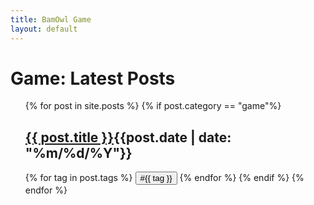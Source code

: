 ```yaml
---
title: BamOwl Game
layout: default
---
```

<link rel="stylesheet" href="/assets/css/category.css">

<h1>Game: Latest Posts</h1>

<ul style="list-style:none;">
  {% for post in site.posts %}
  {% if post.category == "game"%}
  
  <li>
      <h2><a href="{{ post.url }}">{{ post.title }}</a><span class="date">{{post.date |  date: "%m/%d/%Y"}}</span></h2>      
  </li>
  {% for tag in post.tags %}
    <a href="/search/?q={{tag}}"><button class="tag-button" role="button">#{{ tag }}</button></a>
  {% endfor %}
  {% endif %}
  {% endfor %}
</ul>

